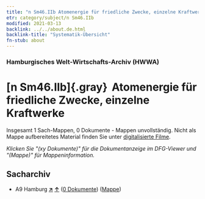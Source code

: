 ```yaml
---
title: "n Sm46.IIb Atomenergie für friedliche Zwecke, einzelne Kraftwerke"
etr: category/subject/n Sm46.IIb
modified: 2021-03-13
backlink: ../../about.de.html
backlink-title: "Systematik-Übersicht"
fn-stub: about
---
```


### Hamburgisches Welt-Wirtschafts-Archiv (HWWA)
# [n Sm46.IIb]{.gray}&#8201; Atomenergie für friedliche Zwecke, einzelne Kraftwerke&#160; 




Insgesamt 1 Sach-Mappen, 0 Dokumente - Mappen unvollständig.
Nicht als Mappe aufbereitetes Material finden Sie unter [digitalisierte Filme](/film/h1_sh).

_Klicken Sie "(xy Dokumente)" für die Dokumentanzeige im DFG-Viewer und "(Mappe)" für Mappeninformation._

## Sacharchiv



- A9 Hamburg [**&nearr;**](../../../geo/i/140905/about.de.html "Hamburg (alle Mappen)") [**&uarr;**](../../../geo/about.de.html#A9 "Ländersystematik") (<a href="https://pm20.zbw.eu/dfgview/sh/140905,187254" title="über: Hamburg : Atomenergie für friedliche Zwecke, einzelne Kraftwerke" target="_blank">0 Dokumente</a>) ([Mappe](http://purl.org/pressemappe20/folder/sh/140905,187254))


